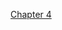 [Chapter 4](https://learning.oreilly.com/library/view/learning-domain-driven-design/9781098100124/ch04.html#integrating_bounded_contexts)
